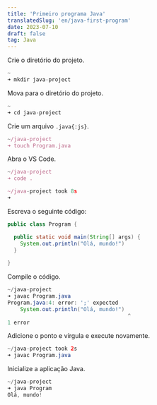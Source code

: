 ```yaml
---
title: 'Primeiro programa Java'
translatedSlug: 'en/java-first-program'
date: 2023-07-10
draft: false
tag: Java
---
```


Crie o diretório do projeto.

```js
~
➜ mkdir java-project
```

Mova para o diretório do projeto.

```js
~
➜ cd java-project
```

Crie um arquivo `.java{:js}`.

```js
~/java-project
➜ touch Program.java
```

Abra o VS Code.

```js
~/java-project
➜ code .

~/java-project took 8s
➜
```

Escreva o seguinte código:

```java
public class Program {

  public static void main(String[] args) {
    System.out.println("Olá, mundo!")
  }
  
}
```
Compile o código.

```java
~/java-project 
➜ javac Program.java
Program.java:4: error: ';' expected
    System.out.println("Olá, mundo!")
                                      ^
1 error
```

Adicione o ponto e vírgula e execute novamente.

```java
~/java-project took 2s 
➜ javac Program.java
```

Inicialize a aplicação Java.
```java
~/java-project 
➜ java Program      
Olá, mundo!
```
